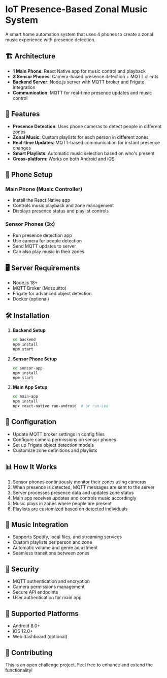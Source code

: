 # IoT Presence-Based Zonal Music System

A smart home automation system that uses 4 phones to create a zonal music experience with presence detection.

## 🏗️ Architecture

- **1 Main Phone**: React Native app for music control and playback
- **3 Sensor Phones**: Camera-based presence detection + MQTT clients
- **Backend Server**: Node.js server with MQTT broker and Frigate integration
- **Communication**: MQTT for real-time presence updates and music control

## 🚀 Features

- **Presence Detection**: Uses phone cameras to detect people in different zones
- **Zonal Music**: Custom playlists for each person in different zones
- **Real-time Updates**: MQTT-based communication for instant presence changes
- **Smart Playlists**: Automatic music selection based on who's present
- **Cross-platform**: Works on both Android and iOS

## 📱 Phone Setup

### Main Phone (Music Controller)
- Install the React Native app
- Controls music playback and zone management
- Displays presence status and playlist controls

### Sensor Phones (3x)
- Run presence detection app
- Use camera for people detection
- Send MQTT updates to server
- Can also play music in their zones

## 🖥️ Server Requirements

- Node.js 18+
- MQTT Broker (Mosquitto)
- Frigate for advanced object detection
- Docker (optional)

## 🛠️ Installation

1. **Backend Setup**
   ```bash
   cd backend
   npm install
   npm start
   ```

2. **Sensor Phone Setup**
   ```bash
   cd sensor-app
   npm install
   npm start
   ```

3. **Main App Setup**
   ```bash
   cd main-app
   npm install
   npx react-native run-android  # or run-ios
   ```

## 🔧 Configuration

- Update MQTT broker settings in config files
- Configure camera permissions on sensor phones
- Set up Frigate object detection models
- Customize zone definitions and playlists

## 📊 How It Works

1. Sensor phones continuously monitor their zones using cameras
2. When presence is detected, MQTT messages are sent to the server
3. Server processes presence data and updates zone status
4. Main app receives updates and controls music accordingly
5. Music plays in zones where people are present
6. Playlists are customized based on detected individuals

## 🎵 Music Integration

- Supports Spotify, local files, and streaming services
- Custom playlists per person and zone
- Automatic volume and genre adjustment
- Seamless transitions between zones

## 🔐 Security

- MQTT authentication and encryption
- Camera permissions management
- Secure API endpoints
- User authentication for main app

## 📱 Supported Platforms

- Android 8.0+
- iOS 12.0+
- Web dashboard (optional)

## 🤝 Contributing

This is an open challenge project. Feel free to enhance and extend the functionality!
